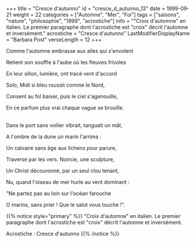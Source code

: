 +++
title = "Cresce d'autunno"
id = "cresce_d_autunno_13"
date = 1999-09-21
weight = 22
categories = ["Automne", "Mer", "Foi"]
tags = ["saisons", "nature", "philosophie", "1999", "acrostiche"]
info = "\"Croix d'automne\" en italien. Le premier paragraphe dont l'acrostiche est \"croix\" décrit l'automne et inversément."
acrostiche = "Cresce d'autunno"
LastModifierDisplayName = "Barbara Post"
verseLength = 12
+++

Comme l'automne embrasse aux ailes qui s'envolent

Retient son souffle à l'aube où les fleuves frivoles

En leur sillon, lumière, ont tracé vent d'accord

Solo, Midi si bleu roussit comme le Nord,

Consent au fol baiser, puis le ciel s'agenouille,

En ce parfum plus vrai chaque vague se brouille.

 \
Dans le port sans voilier vibrait, tanguait un mât,

A l'ombre de la dune un marin l'arrima :

Un calvaire sans âge aux lichens pour parure,

Traversé par les vers. Noircie, une sculpture,

Un Christ découronné, par un seul clou tenant,

Nu, quand l'oiseau de mer hurle au vent dominant :

"Ne partez pas au loin sur l'océan farouche

O marins, sans prier ! Que le salut vous touche !".

{{% notice style="primary" %}}
\"Croix d'automne\" en italien. Le premier paragraphe dont l'acrostiche est \"croix\" décrit l'automne et inversément.

Acrostiche : Cresce d'autunno
{{% /notice %}}
